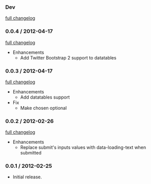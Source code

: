 ### Dev

[full changelog](http://github.com/ZenCocoon/istart-rails/compare/v0.0.4...master)

### 0.0.4 / 2012-04-17

[full changelog](http://github.com/ZenCocoon/istart-rails/compare/v0.0.3...v0.0.4)

* Enhancements
  * Add Twitter Bootstrap 2 support to datatables

### 0.0.3 / 2012-04-17

[full changelog](http://github.com/ZenCocoon/istart-rails/compare/v0.0.2...v0.0.3)

* Enhancements
  * Add datatables support
* Fix
  * Make chosen optional

### 0.0.2 / 2012-02-26

[full changelog](http://github.com/ZenCocoon/istart-rails/compare/v0.0.1...v0.0.2)

* Enhancements
  * Replace submit's inputs values with data-loading-text when submitted

### 0.0.1 / 2012-02-25

* Initial release.